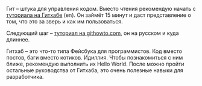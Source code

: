 Гит – штука для управления кодом. Вместо чтения рекомендую начать с [туториала на Гитхабе](https://try.github.io) (en).
Он займёт 15 минут и даст представление о том, что это за зверь и как им пользоваться.

Следующий шаг – [туториал на githowto.com](https://githowto.com/ru), он на русском и куда длиннее.

Гитхаб – это что-то типа Фейсбука для программистов. Код вместо постов, баги вместо котиков. Идиллия. Чтобы познакомиться с ним ближе, рекомендую выполнить их Hello World. После можно пройти остальные руководства от Гитхаба, это очень полезные навыки для разработчика.